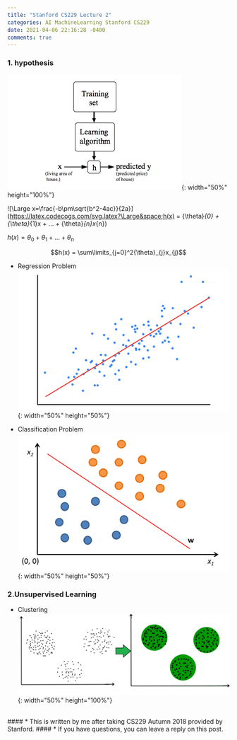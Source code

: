 ```yaml
---
title: "Stanford CS229 Lecture 2"
categories: AI MachineLearning Stanford CS229
date: 2021-04-06 22:16:28 -0400
comments: true
---
```


### 1. hypothesis
![hypothesis](/images/stanford229/hypothesis.jpg){: width="50%" height="100%"}

![\Large x=\frac{-b\pm\sqrt{b^2-4ac}}{2a}](https://latex.codecogs.com/svg.latex?\Large&space;h(x) = {\theta}_{0} + {\theta}_{1}x + ... + {\theta}_{n}x_{n})  

$h(x) = {\theta}_{0} + {\theta}_{1} + ... + {\theta}_{n}$  

$$h(x) = \sum\limits_{j=0}^2{\theta}_{j}x_{j}$$ 

- Regression Problem  
![linear regression](/images/stanford229/linear_regression.png){: width="50%" height="50%"}

- Classification Problem  
![classification problems](/images/stanford229/classification_problems.png){: width="50%" height="50%"}

### 2.Unsupervised Learning
- Clustering  
![clustering](/images/stanford229/clustering.jpg){: width="50%" height="100%"}

<br/>
#### * This is written by me after taking CS229 Autumn 2018 provided by Stanford.
#### * If you have questions, you can leave a reply on this post.

